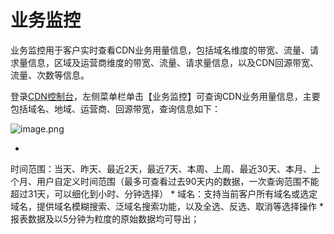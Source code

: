 # **业务监控**

业务监控用于客户实时查看CDN业务用量信息，包括域名维度的带宽、流量、请求量信息，区域及运营商维度的带宽、流量、请求量信息，以及CDN回源带宽、流量、次数等信息。

登录[CDN控制台](https://cdn-console.jdcloud.com/dbw)，左侧菜单栏单击【业务监控】可查询CDN业务用量信息，主要包括域名、地域、运营商、回源带宽，查询信息如下：

![image.png](https://img1.jcloudcs.com/cms/857879cb-7eeb-4c61-9553-b0c8171f8e4a20180119101208.png)

* 
时间范围：当天、昨天、最近2天，最近7天、本周、上周、最近30天、本月、上个月、用户自定义时间范围（最多可查看过去90天内的数据，一次查询范围不能超过31天，可以细化到小时、分钟选择）
* 
域名：支持当前客户所有域名或选定域名，提供域名模糊搜索、泛域名搜索功能，以及全选、反选、取消等选择操作
* 
报表数据及以5分钟为粒度的原始数据均可导出；